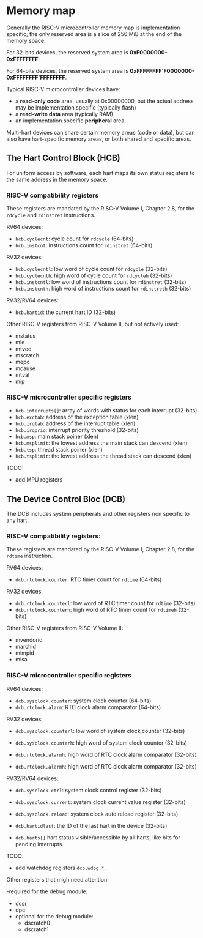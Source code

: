 # Memory map

Generally the RISC-V microcontroller memory map is implementation specific; the only reserved area 
is a slice of 256 MiB at the end of the memory space.

For 32-bits devices, the reserved system area is **0xF0000000-0xFFFFFFFF**.

For 64-bits devices, the reserved system area is **0xFFFFFFFF'F0000000-0xFFFFFFFF'FFFFFFFF**.

Typical RISC-V microcontroller devices have:

- a **read-only code** area, usually at 0x00000000, but the actual address may be implementation 
specific (typically flash)
- a **read-write data** area (typically RAM)
- an implementation specific **peripheral** area.

Multi-hart devices can share certain memory areas (code or data), but can also have hart-specific 
memory areas, or both shared and specific areas.


## The Hart Control Block (HCB)

For uniform access by software, each hart maps its own status registers to the same address in the memory space.

### RISC-V compatibility registers

These registers are mandated by the RISC-V Volume I, Chapter 2.8, for the `rdcycle` and `rdinstret` instructions.

RV64 devices:

- `hcb.cyclecnt`: cycle count for `rdcycle` (64-bits)
- `hcb.instcnt`: instructions count for `rdinstret` (64-bits)

RV32 devices:

- `hcb.cyclecntl`: low word of cycle count for `rdcycle` (32-bits)
- `hcb.cyclecnth`: high word of cycle count for `rdcycleh` (32-bits)
- `hcb.instcntl`: low word of instructions count for `rdinstret` (32-bits)
- `hcb.instcnth`: high word of instructions count for `rdinstreth` (32-bits)

RV32/RV64 devices:

- `hcb.hartid`: the current hart ID (32-bits)

Other RISC-V registers from RISC-V Volume II, but not actively used:

- mstatus 
- mie 
- mtvec 
- mscratch 
- mepc 
- mcause 
- mtval 
- mip 

### RISC-V microcontroller specific registers

- `hcb.interrupts[]`: array of words with status for each interrupt (32-bits)
- `hcb.exctab`: address of the exception table (xlen)
- `hcb.irqtab`: address of the interrupt table (xlen)
- `hcb.irqprio`: interrupt priority threshold (32-bits)
- `hcb.msp`: main stack poiner (xlen)
- `hcb.msplimit`: the lowest address the main stack can descend (xlen)
- `hcb.tsp`: thread stack poiner (xlen)
- `hcb.tsplimit`: the lowest address the thread stack can descend (xlen)

TODO: 

- add MPU registers

## The Device Control Bloc (DCB)

The DCB includes system peripherals and other registers non specific to any hart.

### RISC-V compatibility registers:

These registers are mandated by the RISC-V Volume I, Chapter 2.8, for the `rdtime` instruction.

RV64 devices:

- `dcb.rtclock.counter`: RTC timer count for `rdtime` (64-bits)

RV32 devices:

- `dcb.rtclock.counterl`: low word of RTC timer count for `rdtime` (32-bits)
- `dcb.rtclock.counterh`: high word of RTC timer count for `rdtimeh` (32-bits)

Other RISC-V registers from RISC-V Volume II:

- mvendorid 
- marchid 
- mimpid 
- misa 

### RISC-V microcontroller specific registers

RV64 devices:

- `dcb.sysclock.counter`: system clock counter (64-bits)
- `dcb.rtclock.alarm`: RTC clock alarm comparator (64-bits)

RV32 devices:

- `dcb.sysclock.counterl`: low word of system clock counter (32-bits)
- `dcb.sysclock.counterh`: high word of system clock counter (32-bits)

- `dcb.rtclock.alarmh`: high word of RTC clock alarm comparator (32-bits)
- `dcb.rtclock.alarmh`: high word of RTC clock alarm comparator (32-bits)

RV32/RV64 devices:

- `dcb.sysclock.ctrl`: system clock control register (32-bits)
- `dcb.sysclock.current`: system clock current value register (32-bits)
- `dcb.sysclock.reload`: system clock auto reload register (32-bits)

- `dcb.hartidlast`: the ID of the last hart in the device (32-bits)
- `dcb.harts[]` hart status visible/accessible by all harts, like bits for pending interrupts.

TODO:

- add watchdog registers `dcb.wdog.*`.

Other registers that migh need attention:

-required for the debug module: 
  - dcsr 
  - dpc 
- optional for the debug module: 
  - dscratch0 
  - dscratch1 


